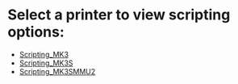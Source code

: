 # Select a printer to view scripting options:
- [Scripting_MK3](Scripting_MK3.md)
- [Scripting_MK3S](Scripting_MK3S.md)
- [Scripting_MK3SMMU2](Scripting_MK3SMMU2.md)
